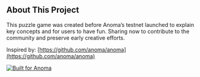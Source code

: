 ## About This Project

This puzzle game was created before Anoma’s testnet launched to explain key concepts and for users to have fun. Sharing now to contribute to the community and preserve early creative efforts.

Inspired by: [https://github.com/anoma/anoma](https://github.com/anoma/anoma)

[![Built for Anoma](https://img.shields.io/badge/built%20for-anoma-purple)](https://anoma.net)
